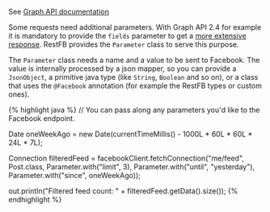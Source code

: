 See <a target="_blank" href="https://developers.facebook.com/docs/graph-api/using-graph-api/v2.4#fieldexpansion" class="badge badge-primary">Graph API documentation</a>
	
Some requests need additional parameters. With Graph API 2.4 for example it is mandatory to provide the `fields` parameter to get a <a href="https://developers.facebook.com/blog/post/2015/07/08/graph-api-v2.4/" target="_blank">more extensive response</a>. RestFB provides the `Parameter` class to serve this purpose.

The `Parameter` class needs a name and a value to be sent to Facebook. The value is internally processed by a
json mapper, so you can provide a `JsonObject`, a primitive java type (like `String`, `Boolean` and so on), or a class that uses the `@Facebook` annotation (for example the RestFB types or custom ones).

{% highlight java %}
// You can pass along any parameters you'd like to the Facebook endpoint.

Date oneWeekAgo = new Date(currentTimeMillis() - 1000L * 60L * 60L * 24L * 7L);

Connection<Post> filteredFeed = facebookClient.fetchConnection("me/feed", Post.class,
  Parameter.with("limit", 3), Parameter.with("until", "yesterday"),
    Parameter.with("since", oneWeekAgo));

out.println("Filtered feed count: " + filteredFeed.getData().size());
{% endhighlight %}